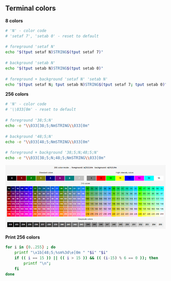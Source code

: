 Terminal colors
---

**8 colors**
```sh
# 'N' - color code
# 'setaf 7', 'setab 0' - reset to default

# foreground 'setaf N'
echo "$(tput setaf N)STRING$(tput setaf 7)"

# background 'setab N'
echo "$(tput setab N)STRING$(tput setab 0)"

# foreground + background 'setaf N' 'setab N'
echo "$(tput setaf N; tput setab N)STRING$(tput setaf 7; tput setab 0)"
``` 

**256 colors**
```sh
# 'N' - color code
# '\\033[0m' - reset to default

# foreground '38;5;N'
echo -e "\\033[38;5;NmSTRING\\033[0m"

# background '48;5;N'
echo -e "\\033[48;5;NmSTRING\\033[0m"

# foreground + background '38;5;N;48;5;N'
echo -e "\\033[38;5;N;48;5;NmSTRING\\033[0m"
```
![color](https://github.com/rern/tips/blob/master/bash/color_chart.png)  

**Print 256 colors**
```sh
for i in {0..255} ; do
    printf "\x1b[48;5;%sm%3d\e[0m " "$i" "$i"
    if (( i == 15 )) || (( i > 15 )) && (( (i-15) % 6 == 0 )); then
        printf "\n";
    fi
done
```
